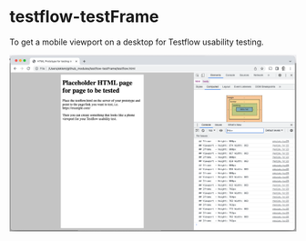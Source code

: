 # testflow-testFrame
To get a mobile viewport on a desktop for Testflow usability testing.

![resizing iframe when necessary](https://github.com/eklem/testflow-testFrame/blob/trunk/testflow-testframe.png)
